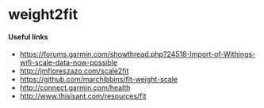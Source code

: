 weight2fit
==========

#### Useful links
* https://forums.garmin.com/showthread.php?24518-Import-of-Withings-wifi-scale-data-now-possible
* http://jmfloreszazo.com/scale2fit
* https://github.com/marchibbins/fit-weight-scale
* http://connect.garmin.com/health
* http://www.thisisant.com/resources/fit
